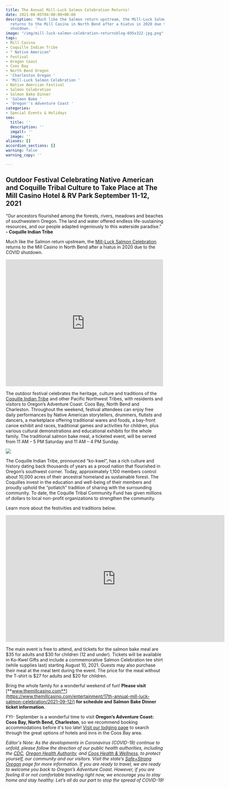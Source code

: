 ```yaml
---
title: The Annual Mill-Luck Salmon Celebration Returns!
date: 2021-08-05T04:00:00+00:00
description: 'Much like the Salmon return upstream, the Mill-Luck Salmon Celebration
  returns to the Mill Casino in North Bend after a hiatus in 2020 due to the COVID
  shutdown.  '
image: "/img/mill-luck-salmon-celebration-returnsblog-695x322-jpg.png"
tags:
- Mill Casino
- Coquille Indian Tribe
- " Native American"
- Festival
- Oregon Coast
- Coos Bay
- North Bend Oregon
- 'Charleston Oregon '
- 'Mill-Luck Salmon Celebration '
- Native Amercian Festival
- Salmon Celebration
- Salmon Bake Dinner
- 'Salmon Bake '
- 'Oregon''s Adventure Coast '
categories:
- Special Events & Holidays
seo:
  title: ''
  description: ''
  imgalt: ''
  image: ''
aliases: []
accordion_sections: []
warning: false
warning_copy: ''

---
```

## Outdoor Festival Celebrating Native American and Coquille Tribal Culture to Take Place at The Mill Casino Hotel & RV Park September 11-12, 2021

“Our ancestors flourished among the forests, rivers, meadows and beaches of southwestern Oregon. The land and water offered endless life-sustaining resources, and our people adapted ingeniously to this waterside paradise.” **- Coquille Indian Tribe**

Much like the Salmon return upstream, the [Mill-Luck Salmon Celebration](https://www.themillcasino.com/entertainment/17th-annual-mill-luck-salmon-celebration/2021-09-12/) returns to the Mill Casino in North Bend after a hiatus in 2020 due to the COVID shutdown.

<iframe src="https://www.facebook.com/plugins/post.php?href=https%3A%2F%2Fwww.facebook.com%2Fmillcasino%2Fposts%2F10165913457920294&show_text=true&width=500" width="500" height="403" style="border:none;overflow:hidden" scrolling="no" frameborder="0" allowfullscreen="true" allow="autoplay; clipboard-write; encrypted-media; picture-in-picture; web-share"></iframe>

The outdoor festival celebrates the heritage, culture and traditions of the [Coquille Indian Tribe](https://www.coquilletribe.org/) and other Pacific Northwest Tribes, with residents and visitors to Oregon’s Adventure Coast: Coos Bay, North Bend and Charleston. Throughout the weekend, festival attendees can enjoy free daily performances by Native American storytellers, drummers, flutists and dancers, a marketplace offering traditional wares and foods, a bay-front canoe exhibit and races, traditional games and activities for children, plus various cultural demonstrations and educational exhibits for the whole family. The traditional salmon bake meal, a ticketed event, will be served from 11 AM – 5 PM Saturday and 11 AM – 4 PM Sunday.

![](/img/millcasino-salmon-bake.jpg)

The Coquille Indian Tribe, pronounced “ko-kwel”, has a rich culture and history dating back thousands of years as a proud nation that flourished in Oregon’s southwest corner. Today, approximately 1,100 members control about 10,000 acres of their ancestral homeland as sustainable forest. The Coquilles invest in the education and well-being of their members and proudly uphold the “potlatch” tradition of sharing with the surrounding community. To date, the Coquille Tribal Community Fund has given millions of dollars to local non-profit organizations to strengthen the community.

Learn more about the festivities and traditions below.
<iframe width="695" height="403" src="https://www.youtube.com/embed/dpDb4qL-SfE?rel=0" frameborder="0" allow="autoplay; encrypted-media" allowfullscreen></iframe>

The main event is free to attend, and tickets for the salmon bake meal are $35 for adults and $30 for children (12 and under). Tickets will be available in Ko-Kwel Gifts and include a commemorative Salmon Celebration tee shirt (while supplies last) starting August 10, 2021. Guests may also purchase their meal at the meal tent during the event. The price for the meal without the T-shirt is $27 for adults and $20 for children.

Bring the whole family for a wonderful weekend of fun! **Please visit** [**www.themillcasino.com**](https://www.themillcasino.com/entertainment/17th-annual-mill-luck-salmon-celebration/2021-09-12/) **for schedule and Salmon Bake Dinner ticket information.**

FYI- September is a wonderful time to visit **Oregon’s Adventure Coast: Coos Bay, North Bend, Charleston**, so we recommend booking accommodations before it's too late! [Visit our lodging page](https://www.oregonsadventurecoast.com/lodging/) to search through the great options of hotels and inns in the Coos Bay area.

_Editor's Note: As the developments in Coronavirus (COVID-19) continue to unfold, please follow the direction of our public health authorities, including the_ [_CDC_](https://www.cdc.gov/coronavirus/2019-ncov/index.html)_,_ [_Oregon Health Authority_](https://www.oregon.gov/oha/pages/index.aspx)_, and_ [_Coos Health & Wellness,_](https://cooshealthandwellness.org/) _to protect yourself, our community and our visitors. Visit the state’s_ [_Safe+Strong Oregon_](https://www.safestrongoregon.org/) _page for more information. If you are ready to travel, we are ready to welcome you back to Oregon’s Adventure Coast. However, if you are feeling ill or not comfortable traveling right now, we encourage you to stay home and stay healthy. Let’s all do our part to stop the spread of COVID-19!_